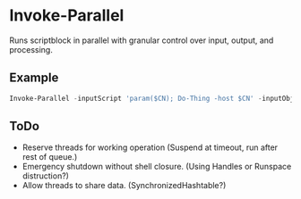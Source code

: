 # Invoke-Parallel
Runs scriptblock in parallel with granular control over input, output, and processing.

## Example
```PowerShell
Invoke-Parallel -inputScript 'param($CN); Do-Thing -host $CN' -inputObject [array]$List -inputParam 'CN'
```

## ToDo
- Reserve threads for working operation (Suspend at timeout, run after rest of queue.)
- Emergency shutdown without shell closure. (Using Handles or Runspace distruction?)
- Allow threads to share data. (SynchronizedHashtable?)
